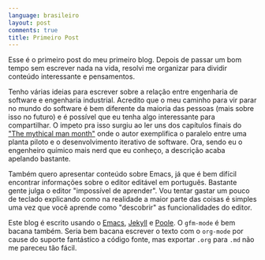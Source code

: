 ```yaml
---
language: brasileiro
layout: post
comments: true
title: Primeiro Post
---
```


Esse é o primeiro post do meu primeiro blog. Depois de passar um bom tempo sem
escrever nada na vida, resolvi me organizar para dividir conteúdo interessante e
pensamentos.

Tenho várias ideias para escrever sobre a relação entre engenharia de software e
engenharia industrial. Acredito que o meu caminho para vir parar no mundo do
software é bem diferente da maioria das pessoas (mais sobre isso no futuro) e é
possível que eu tenha algo interessante para compartilhar. O impeto pra isso
surgiu ao ler uns dos capítulos finais do ["The mythical man month"](http://www.amazon.com/The-Mythical-Man-Month-Engineering-Anniversary/dp/0201835959) onde o autor
exemplifica o paralelo entre uma planta piloto e o desenvolvimento iterativo de
software. Ora, sendo eu o engenheiro químico mais nerd que eu conheço, a
descrição acaba apelando bastante.

Também quero apresentar conteúdo sobre Emacs, já que é bem difícil encontrar
informações sobre o editor editável em português. Bastante gente julga o editor
"impossível de aprender". Vou tentar gastar um pouco de teclado explicando como
na realidade a maior parte das coisas é simples uma vez que você aprende como
"descobrir" as funcionalidades do editor.

Este blog é escrito usando o [Emacs](http://www.gnu.org/software/emacs/), [Jekyll](http://jekyllrb.com/) e [Poole](https://github.com/poole/poole). O `gfm-mode` é bem bacana
também. Seria bem bacana escrever o texto com o `org-mode` por cause do suporte
<span class="underline">fantástico</span> a código fonte, mas exportar `.org` para `.md` não me pareceu tão
fácil.
